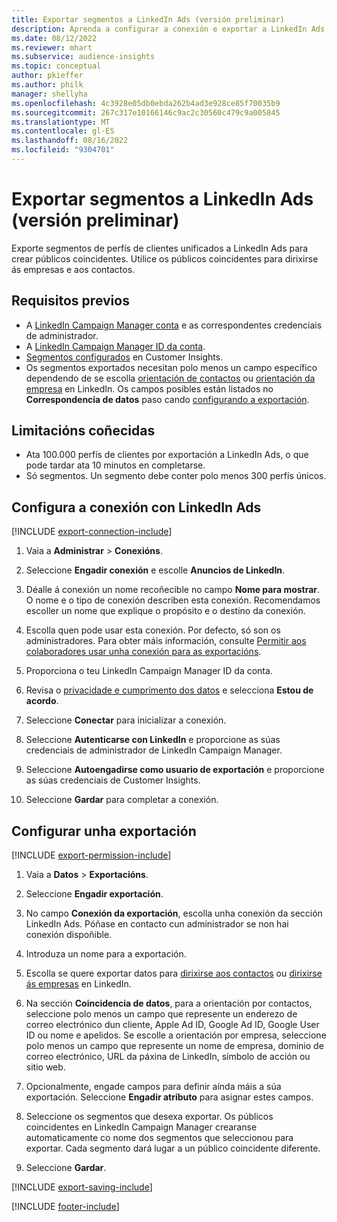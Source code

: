 ```yaml
---
title: Exportar segmentos a LinkedIn Ads (versión preliminar)
description: Aprenda a configurar a conexión e exportar a LinkedIn Ads.
ms.date: 08/12/2022
ms.reviewer: mhart
ms.subservice: audience-insights
ms.topic: conceptual
author: pkieffer
ms.author: philk
manager: shellyha
ms.openlocfilehash: 4c3928e05db0ebda262b4ad3e928ce85f70035b9
ms.sourcegitcommit: 267c317e10166146c9ac2c30560c479c9a005845
ms.translationtype: MT
ms.contentlocale: gl-ES
ms.lasthandoff: 08/16/2022
ms.locfileid: "9304701"
---
```

# <a name="export-segments-to-linkedin-ads-preview"></a>Exportar segmentos a LinkedIn Ads (versión preliminar)

Exporte segmentos de perfís de clientes unificados a LinkedIn Ads para crear públicos coincidentes. Utilice os públicos coincidentes para dirixirse ás empresas e aos contactos.

## <a name="prerequisites"></a>Requisitos previos

- A [LinkedIn Campaign Manager conta](https://business.linkedin.com/marketing-solutions/ads) e as correspondentes credenciais de administrador.
- A [LinkedIn Campaign Manager ID da conta](https://www.linkedin.com/help/lms/answer/a424270).
- [Segmentos configurados](segments.md) en Customer Insights.
- Os segmentos exportados necesitan polo menos un campo específico dependendo de se escolla [orientación de contactos](https://business.linkedin.com/marketing-solutions/ad-targeting/contact-targeting) ou [orientación da empresa](https://business.linkedin.com/marketing-solutions/ad-targeting/account-targeting) en LinkedIn. Os campos posibles están listados no **Correspondencia de datos** paso cando [configurando a exportación](#configure-an-export).

## <a name="known-limitations"></a>Limitacións coñecidas

- Ata 100.000 perfís de clientes por exportación a LinkedIn Ads, o que pode tardar ata 10 minutos en completarse.
- Só segmentos. Un segmento debe conter polo menos 300 perfís únicos.

## <a name="set-up-connection-to-linkedin-ads"></a>Configura a conexión con LinkedIn Ads

[!INCLUDE [export-connection-include](includes/export-connection-admn.md)]

1. Vaia a **Administrar** > **Conexións**.

1. Seleccione **Engadir conexión** e escolle **Anuncios de LinkedIn**.

1. Déalle á conexión un nome recoñecible no campo **Nome para mostrar**. O nome e o tipo de conexión describen esta conexión. Recomendamos escoller un nome que explique o propósito e o destino da conexión.

1. Escolla quen pode usar esta conexión. Por defecto, só son os administradores. Para obter máis información, consulte [Permitir aos colaboradores usar unha conexión para as exportacións](connections.md#allow-contributors-to-use-a-connection-for-exports).

1. Proporciona o teu LinkedIn Campaign Manager ID da conta.

1. Revisa o [privacidade e cumprimento dos datos](connections.md#data-privacy-and-compliance) e selecciona **Estou de acordo**.

1. Seleccione **Conectar** para inicializar a conexión.

1. Seleccione **Autenticarse con LinkedIn** e proporcione as súas credenciais de administrador de LinkedIn Campaign Manager.

1. Seleccione **Autoengadirse como usuario de exportación** e proporcione as súas credenciais de Customer Insights.

1. Seleccione **Gardar** para completar a conexión.

## <a name="configure-an-export"></a>Configurar unha exportación

[!INCLUDE [export-permission-include](includes/export-permission.md)]

1. Vaia a **Datos** > **Exportacións**.

1. Seleccione **Engadir exportación**.

1. No campo **Conexión da exportación**, escolla unha conexión da sección LinkedIn Ads. Póñase en contacto cun administrador se non hai conexión dispoñible.

1. Introduza un nome para a exportación.

1. Escolla se quere exportar datos para [dirixirse aos contactos](https://business.linkedin.com/marketing-solutions/ad-targeting/contact-targeting) ou [dirixirse ás empresas](https://business.linkedin.com/marketing-solutions/ad-targeting/account-targeting) en LinkedIn.

1. Na sección **Coincidencia de datos**, para a orientación por contactos, seleccione polo menos un campo que represente un enderezo de correo electrónico dun cliente, Apple Ad ID, Google Ad ID, Google User ID ou nome e apelidos. Se escolle a orientación por empresa, seleccione polo menos un campo que represente un nome de empresa, dominio de correo electrónico, URL da páxina de LinkedIn, símbolo de acción ou sitio web.

1. Opcionalmente, engade campos para definir aínda máis a súa exportación. Seleccione **Engadir atributo** para asignar estes campos.

1. Seleccione os segmentos que desexa exportar. Os públicos coincidentes en LinkedIn Campaign Manager crearanse automaticamente co nome dos segmentos que seleccionou para exportar. Cada segmento dará lugar a un público coincidente diferente.

1. Seleccione **Gardar**.

[!INCLUDE [export-saving-include](includes/export-saving.md)]

[!INCLUDE [footer-include](includes/footer-banner.md)]
